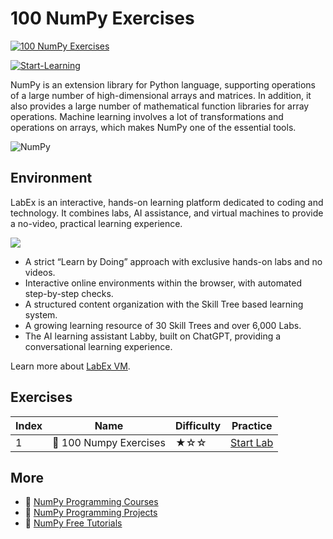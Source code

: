 # 100 NumPy Exercises

[![100 NumPy Exercises](https://cover-creator.appbot.io/100-numpy-exercises.png)](https://labex.io/courses/100-numpy-exercises)

[![Start-Learning](https://img.shields.io/badge/Start-Learning-whitesmoke?style=for-the-badge)](https://labex.io/courses/100-numpy-exercises)

NumPy is an extension library for Python language, supporting operations of a large number of high-dimensional arrays and matrices. In addition, it also provides a large number of mathematical function libraries for array operations. Machine learning involves a lot of transformations and operations on arrays, which makes NumPy one of the essential tools.

![NumPy](https://img.shields.io/badge/NumPy-whitesmoke?style=for-the-badge&logo=numpy)


## Environment

LabEx is an interactive, hands-on learning platform dedicated to coding and technology. It combines labs, AI assistance, and virtual machines to provide a no-video, practical learning experience.

![](https://tutorial-screenshot.getvm.io/images/vm-1725247253.png)

- A strict “Learn by Doing” approach with exclusive hands-on labs and no videos.
- Interactive online environments within the browser, with automated step-by-step checks.
- A structured content organization with the Skill Tree based learning system.
- A growing learning resource of 30 Skill Trees and over 6,000 Labs.
- The AI learning assistant Labby, built on ChatGPT, providing a conversational learning experience.

Learn more about [LabEx VM](https://support.labex.io/using-labex/virtual-machine).

## Exercises

|   Index | Name                   | Difficulty   | Practice                                                                                     |
|---------|------------------------|--------------|----------------------------------------------------------------------------------------------|
|       1 | 📖 100 Numpy Exercises | ★☆☆          | <a target='_blank' href='https://labex.io/tutorials/100-numpy-exercises-20746'>Start Lab</a> |

## More

- 🔗 [NumPy Programming Courses](https://github.com/labex-labs/awesome-programming-courses)
- 🔗 [NumPy Programming Projects](https://github.com/labex-labs/awesome-programming-projects)
- 🔗 [NumPy Free Tutorials](https://github.com/labex-labs/numpy-free-tutorials)

